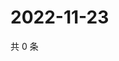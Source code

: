 # 2022-11-23

共 0 条

<!-- BEGIN WEIBO -->
<!-- 最后更新时间 Wed Nov 23 2022 09:13:51 GMT+0800 (China Standard Time) -->

<!-- END WEIBO -->
